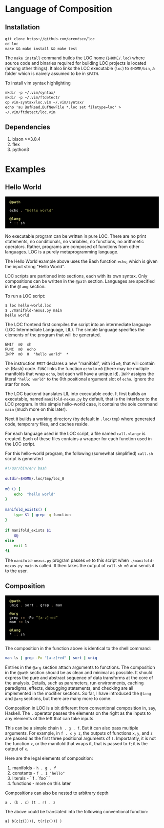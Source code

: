 <!-- [![Build Status](https://travis-ci.org/arendsee/loc.svg?branch=master)](https://travis-ci.org/arendsee/loc) -->
<!-- The travis build fails because their system has a dated bison version -->

Language of Composition
=======================

## Installation

```
git clone https://github.com/arendsee/loc
cd loc
make && make install && make test
```

The `make install` command builds the LOC home (`$HOME/.loc`) where source code
and binaries required for building LOC projects is located (among other
things). It also links the LOC executable (`loc`) to `$HOME/bin`, a folder which
is naively assumed to be in `$PATH`.

To install vim syntax highlighting

```
mkdir -p ~/.vim/syntax/
mkdir -p ~/.vim/ftdetect/
cp vim-syntax/loc.vim ~/.vim/syntax/
echo 'au BufRead,BufNewFile *.loc set filetype=loc' > ~/.vim/ftdetect/loc.vim
```

## Dependencies

 1. bison >=3.0.4
 2. flex
 3. python3

Examples
========

## Hello World

![hello-world](docs/images/hello-world.png)

No executable program can be written in pure LOC. There are no print
statements, no conditionals, no variables, no functions, no arithmetic
operators. Rather, programs are composed of functions from other languages. LOC
is a purely metaprogramming language.

The Hello World example above uses the Bash function `echo`, which is given the
input string "Hello World".

LOC scripts are partioned into sections, each with its own syntax. Only
compositions can be written in the `@path` section. Languages are specified in
the `@lang` section.

To run a LOC script:

```
$ loc hello-world.loc
$ ./manifold-nexus.py main
hello world
```

The LOC frontend first compiles the script into an intermediate language (LOC
Intermediate Language, LIL). The simple language specifies the elements of the
program that will be generated.

```
EMIT  m0  sh
FUNC  m0  echo
INPP  m0  0  "hello world"  *
```

The instruction `EMIT` declares a new "manifold", with id `m0`, that will
contain `sh` (Bash) code. `FUNC` links the function `echo` to `m0` (there may
be multiple manifolds that wrap `echo`, but each will have a unique id). `INPP`
assigns the literal `"hello world"` to the 0th positional argument slot of
`echo`. Ignore the star for now.

The LOC backend translates LIL into executable code. It first builds an
executable, named `manifold-nexus.py` by default, that is the interface to the
LOC program. In this simple hello-world case, it contains the sole command
`main` (much more on this later).

Next it builds a working directory (by default in `.loc/tmp`) where generated
code, temporary files, and caches reside.

For each language used in the LOC script, a file named `call.<lang>` is
created. Each of these files contains a wrapper for each function used in the
LOC script.

For this hello-world program, the following (somewhat simplified) `call.sh`
script is generated

``` bash
#!/usr/bin/env bash

outdir=$HOME/.loc/tmp/loc_0

m0 () {
    echo  "hello world"
}

manifold_exists() {
    type $1 | grep -q function
}

if manifold_exists $1
    $@
else
    exit 1 
fi
```

The `manifold-nexus.py` program passes `m0` to this script when
`./manifold-nexus.py main` is called. It then takes the output of `call.sh m0`
and sends it to the user.

## Composition

![composition](docs/images/composition.png)

The composition in the function above is identical to the shell command:

``` bash
man ls | grep -Po "[a-z]+ed" | sort | uniq
```

Entries in the `@arg` section attach arguments to functions. The composition in
the `@path` section should be as clean and minimal as possible. It should
express the pure and abstract sequence of data transforms at the core of the
analysis. Details, such as parameters, run environments, caching paradigms,
effects, debugging statements, and checking are all implemented in the modifier
sections. So far, I have introduced the `@lang` and `@arg` sections, but there
are many more to come.

Composition in LOC is a bit different from conventional composition in, say,
Haskell. The `.` operator passes the elements on the right as the inputs to any
elements of the left that can take inputs.

This can be a simple chain `h . g . f`. But it can also pass multiple
arguments. For example, in `f . x y z`, the outputs of functions `x`, `y`, and
`z` are passed as the first three positional arguments of `f`. Importantly, it
is not the function `x`, or the manifold that wraps it, that is passed to `f`;
it is the output of `x`.

Here are the legal elements of composition:

 1. manifolds - `h . g . f`
 2. constants - `f . 1 "hello"`
 3. literals - ``f . `foo```
 4. functions - more on this later

Compositions can also be nested to arbitrary depth

```
a . (b . c) (t . r) . z
```

The above could be translated into the following conventional function:

```
a( b(c(z()))), t(r(z())) )
```
